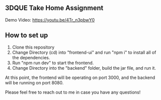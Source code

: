 ## 3DQUE Take Home Assignment

Demo Video: https://youtu.be/4Tr_n3pbwY0

## How to set up

1. Clone this repository
2. Change Directory (cd) into "frontend-ui" and run "npm i" to install all of the dependencies.
3. Run "npm run dev" to start the frontend.
4. Change Directory into the "backend" folder, build the jar file, and run it.

At this point, the frontend will be operating on port 3000, and the backend will be running on port 8080.

Please feel free to reach out to me in case you have any questions!
